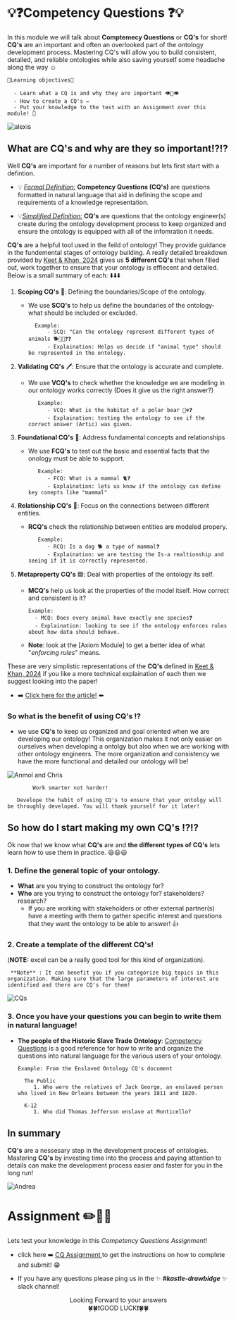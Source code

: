 # 💡❓Competency Questions ❓💡

In this module we will talk about **Comptemecy Questions** or **CQ's** for short! **CQ's** are an important and often an overlooked part of the ontology development process. Mastering CQ's will allow you to build consistent, detailed, and reliable ontologies while also saving yourself some headache along the way ☺️

```
🚨Learning objectives🚨

  - Learn what a CQ is and why they are important 👁️👄👁️
  - How to create a CQ's ✏️
  - Put your knowledge to the test with an Assignment over this module! 🧠 

```
![alexis](/pngs/AlexisE.png)


## What are **CQ's** and why are they so important⁉️⁉️

Well **CQ's** are important for a number of reasons  but lets first start with a defintion. 

- 💡 <ins>*Formal Definition:*</ins> **Competency Questions (CQ's)** are questions formatted in natural language that aid in defining the scope and requirements of a knowledge representation. 

- 💡<ins>*Simplified Definition:*</ins> **CQ's** are questions that the ontology engineer(s) create during the ontology development process to keep organized and ensure the ontology is equipped with all of the infomration it needs. 

****CQ's**** are a helpful tool used in the feild of ontology! They provide guidance in the fundemental stages of ontology building. A really detailed breakdown provided by [Keet & Khan, 2024](http://arxiv.org/pdf/2412.13688) gives us **5 different CQ's** that when filled out, work together to ensure that your ontology is effiecent and detailed. Below is a small summary of each: ⬇️⬇️⬇️

1. **Scoping **CQ's**** 🔬: Defining the boundaries/Scope of the ontology. 
    
    - We use **SCQ's** to help us define the boundaries of the ontology- what should be included or excluded. 

            Example: 
                - SCQ: "Can the ontology represent different types of animals 🐕🐂🐖❓❓
                - Explaination: Helps us decide if "animal type" should be represented in the ontology. 


2. **Validating **CQ's**** 🖊️: Ensure that the ontology is accurate and complete.
    - We use **VCQ's** to check whether the knowledge we are modeling in our ontology works correctly (Does it give us the right answer?)

             Example: 
                - VCQ: What is the habitat of a polar bear 🐻‍❄️❓
                - Explaination: testing the ontology to see if the correct answer (Artic) was given. 

3. **Foundational CQ's** 🧱: Address fundamental concepts and relationships 
    - We use **FCQ's** to test out the basic and essential facts that the onology must be able to support. 

             Example:
                - FCQ: What is a mammal 🐈❓
                - Explaination: lets us know if the ontology can define key conepts like "mammal" 

4. **Relationship CQ's** 👫: Focus on the connections between different entities.
    - **RCQ's** check the relationship between entities are modeled propery. 

             Example:
                - RCQ: Is a dog 🐕 a type of mammal❓ 
                - Explaination: we are testing the Is-a realtionship and seeing if it is correctly represented. 


5. **Metaproperty CQ's** 🟦: Deal with properties of the ontology its self. 


    - **MCQ's** help us look at the properties of the model itself. How correct and consistent is it? 

          Example: 
            - MCQ: Does every animal have exactly one species❓ 
            - Explaination: looking to see if the ontology enforces rules about how data should behave. 

   - **Note**: look at the [Axiom Module] to get a better idea of what "*enforcing rules*" means. 

These are very simplistic representations of the **CQ's** defined in [Keet & Khan, 2024](http://arxiv.org/pdf/2412.13688) if you like a more technical explaination of each then we suggest looking into the paper! 

   - ➡️ [Click here for the article!](http://arxiv.org/pdf/2412.13688) ⬅️

### So what is the benefit of using **CQ's** ⁉️
 
 - we use **CQ's** to keep us organized and goal oriented when we are developing our ontology! This organization makes it not only easier on ourselves when developing a ontolgy but also when we are working with other ontology engineers. The more organization and consistency we have the more functional and detailed our ontology will be!


![Anmol and Chris](/pngs/theboys.png)

            Work smarter not harder! 

       Develope the habit of using CQ's to ensure that your ontolgy will be throughly developed. You will thank yourself for it later! 


## So how do I start making my own **CQ's** ⁉️⁉️
Ok now that we know what **CQ's** are and **the different types of** **CQ's** lets learn how to use them in practice. 😃😃😃

### 1. Define the general topic of your ontology. 
 - **What** are you trying to construct the ontology for? 
- **Who** are you trying to construct the ontology for? stakeholders? research? 
     - If you are working with stakeholders or other external partner(s) have a meeting with them to gather specific interest and questions that they want the ontology to be able to answer! 👍

### 2. Create a template of the different **CQ's**!

(**NOTE:** excel can be a really good tool for this kind of organization).

     **Note** : It can benefit you if you categorize big topics in this organization. Making sure that the large parameters of interest are identified and there are CQ's for them! 

   ![CQs](/pngs/CQ-HOW-TO.png)

### 3. Once you have your questions you can begin to write them in natural language! 

 - **The people of the Historic Slave Trade Ontology**: [Competency Questions](https://docs.enslaved.org/competencyQuestions/v2/enslavedcompetencyquestions-v2.pdf) is a good reference for how to write and organize the questions into natural language for the various users of your ontology.  

       Example: From the Enslaved Ontology CQ's document

         The Public
            1. Who were the relatives of Jack George, an enslaved person who lived in New Orleans between the years 1811 and 1820.

         K-12
            1. Who did Thomas Jefferson enslave at Monticello?

## In summary

**CQ's** are a nessesary step in the development process of ontologies. Mastering **CQ's**  by investing time into the process and paying attention to details can make the development process easier and faster for you in the long run!

![Andrea](/pngs/andrea.png)


# Assignment ✏️🧠💡
 Lets test your knowledge in this *Competency Questions Assignment*! 
 
 - click here ➡️ <ins>[CQ Assignment](/knowledge-graphs/02-modeling-fundamentals/Supplementary-material/Assignments/CQ-Assignment.md) </ins>  to get the instructions on how to complete and submit! 😁 

 - If you have any questions please ping us in the ✨ ***#kastle-drawbidge*** ✨ slack channel! 


<center>Looking Forward to your answers </center>
<center>🍀🍀❗GOOD LUCK❗🍀🍀</center> <br> 

